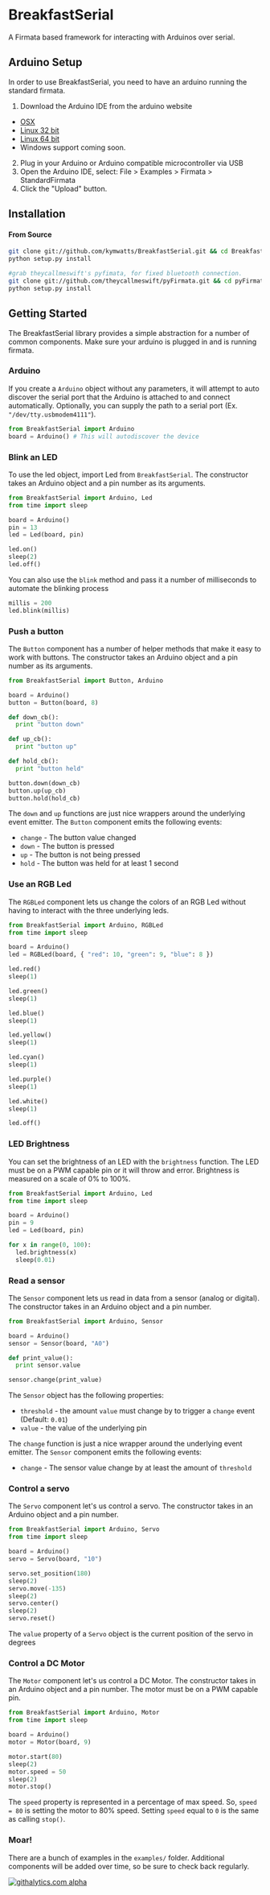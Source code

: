 # BreakfastSerial

A Firmata based framework for interacting with Arduinos over serial.

## Arduino Setup

In order to use BreakfastSerial, you need to have an arduino running the
standard firmata.

1. Download the Arduino IDE from the arduino website
  - [OSX](http://arduino.googlecode.com/files/arduino-1.0-macosx.zip)
  - [Linux 32 bit](http://arduino.googlecode.com/files/arduino-1.0-linux.tgz)
  - [Linux 64 bit](http://arduino.googlecode.com/files/arduino-1.0-linux64.tgz)
  - Windows support coming soon.
2. Plug in your Arduino or Arduino compatible microcontroller via USB
3. Open the Arduino IDE, select: File > Examples > Firmata > StandardFirmata
4. Click the "Upload" button.

## Installation


#### From Source

``` bash
git clone git://github.com/kymwatts/BreakfastSerial.git && cd BreakfastSerial
python setup.py install

#grab theycallmeswift's pyfimata, for fixed bluetooth connection.
git clone git://github.com/theycallmeswift/pyFirmata.git && cd pyFirmata
python setup.py install
```

## Getting Started

The BreakfastSerial library provides a simple abstraction for a number of
common components.  Make sure your arduino is plugged in and is running firmata.

### Arduino

If you create a `Arduino` object without any parameters, it will attempt to auto discover 
the serial port that the Arduino is attached to and connect automatically.  Optionally,
you can supply the path to a serial port (Ex. `"/dev/tty.usbmodem4111"`).

``` python
from BreakfastSerial import Arduino
board = Arduino() # This will autodiscover the device
```

### Blink an LED

To use the led object, import Led from `BreakfastSerial`.  The constructor takes an
Arduino object and a pin number as its arguments.

``` python
from BreakfastSerial import Arduino, Led
from time import sleep

board = Arduino()
pin = 13
led = Led(board, pin)

led.on()
sleep(2)
led.off()
```

You can also use the `blink` method and pass it a number of milliseconds to automate the blinking process

``` python
millis = 200
led.blink(millis)
```

### Push a button

The `Button` component has a number of helper methods that make it easy to work with buttons.
The constructor takes an Arduino object and a pin number as its arguments.

``` python
from BreakfastSerial import Button, Arduino

board = Arduino()
button = Button(board, 8)

def down_cb():
  print "button down"

def up_cb():
  print "button up"

def hold_cb():
  print "button held"

button.down(down_cb)
button.up(up_cb)
button.hold(hold_cb)
```

The `down` and `up` functions are just nice wrappers around the underlying event emitter.  The `Button`
component emits the following events:

 - `change` - The button value changed
 - `down` - The button is pressed
 - `up` - The button is not being pressed
 - `hold` - The button was held for at least 1 second

### Use an RGB Led

The `RGBLed` component lets us change the colors of an RGB Led without having to
interact with the three underlying leds.

```python
from BreakfastSerial import Arduino, RGBLed
from time import sleep

board = Arduino()
led = RGBLed(board, { "red": 10, "green": 9, "blue": 8 })

led.red()
sleep(1)

led.green()
sleep(1)

led.blue()
sleep(1)

led.yellow()
sleep(1)

led.cyan()
sleep(1)

led.purple()
sleep(1)

led.white()
sleep(1)

led.off()
```

### LED Brightness

You can set the brightness of an LED with the `brightness` function.  The LED
must be on a PWM capable pin or it will throw and error.  Brightness is
measured on a scale of 0% to 100%.

```python
from BreakfastSerial import Arduino, Led
from time import sleep

board = Arduino()
pin = 9
led = Led(board, pin)

for x in range(0, 100):
  led.brightness(x)
  sleep(0.01)
```

### Read a sensor

The `Sensor` component lets us read in data from a sensor (analog or digital).  The constructor takes in
an Arduino object and a pin number.

``` python
from BreakfastSerial import Arduino, Sensor

board = Arduino()
sensor = Sensor(board, "A0")

def print_value():
  print sensor.value

sensor.change(print_value)
```

The `Sensor` object has the following properties:

 - `threshold` - the amount `value` must change by to trigger a `change`
   event (Default: `0.01`)
 - `value` - the value of the underlying pin

The `change` function is just a nice wrapper around the underlying event emitter.  The `Sensor`
component emits the following events:

 - `change` - The sensor value change by at least the amount of `threshold`

### Control a servo
 
The `Servo` component let's us control a servo.  The constructor takes in
an Arduino object and a pin number.
 
``` python
from BreakfastSerial import Arduino, Servo
from time import sleep

board = Arduino()
servo = Servo(board, "10")

servo.set_position(180)
sleep(2)
servo.move(-135)
sleep(2)
servo.center()
sleep(2)
servo.reset()
```

The `value` property of a `Servo` object is the current position of the servo in degrees

### Control a DC Motor
 
The `Motor` component let's us control a DC Motor.  The constructor takes in
an Arduino object and a pin number.  The motor must be on a PWM capable pin.
 
``` python
from BreakfastSerial import Arduino, Motor
from time import sleep

board = Arduino()
motor = Motor(board, 9)

motor.start(80)
sleep(2)
motor.speed = 50
sleep(2)
motor.stop()
```

The `speed` property is represented in a percentage of max speed.  So, `speed
= 80` is setting the motor to 80% speed.  Setting `speed` equal to `0` is the 
same as calling `stop()`.

### Moar!

There are a bunch of examples in the `examples/` folder.  Additional components
will be added over time, so be sure to check back regularly.

[![githalytics.com alpha](https://cruel-carlota.pagodabox.com/c3bf610a9c47da4e52190bf67b5d953c "githalytics.com")](http://githalytics.com/theycallmeswift/BreakfastSerial)
